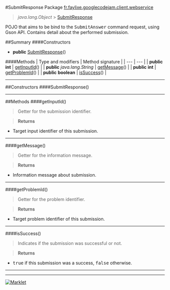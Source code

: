 #SubmitResponse
Package <a href="README.md"> fr.faylixe.googlecodejam.client.webservice</a><br>

> *java.lang.Object* > <a href="SubmitResponse.md"> SubmitResponse</a>

<p>POJO that aims to be bind to the <tt>SubmitAnswer</tt>
 command request, using Gson API. Contains detail about
 the performed submission.</p>

##Summary
####Constructors
* **public** <a href="#submitresponse"> SubmitResponse</a>()

####Methods
| Type and modifiers | Method signature |
| --- | --- |
| **public** **int** | <a href="#getinputid"> getInputId</a>() |
| **public** *java.lang.String* | <a href="#getmessage"> getMessage</a>() |
| **public** **int** | <a href="#getproblemid"> getProblemId</a>() |
| **public** **boolean** | <a href="#issuccess"> isSuccess</a>() |

---


##Constructors
####SubmitResponse()
> 


---


##Methods
####getInputId()
> Getter for the submission identifier.

> **Returns**
* Target input identifier of this submission.


---

####getMessage()
> Getter for the information message.

> **Returns**
* Information message about submission.


---

####getProblemId()
> Getter for the problem identifier.

> **Returns**
* Target problem identifier of this submission.


---

####isSuccess()
> Indicates if the submission was successful or not.

> **Returns**
* <tt>true</tt> if this submission was a success, <tt>false</tt> otherwise.


---

---

[![Marklet](https://img.shields.io/badge/Generated%20by-Marklet-green.svg)](https://github.com/Faylixe/marklet)